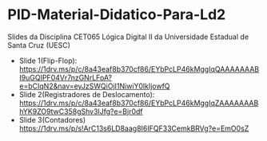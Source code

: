# PID-Material-Didatico-Para-Ld2
Slides da Disciplina CET065 Lógica Digital II da Universidade Estadual de Santa Cruz (UESC)
- Slide 1(Flip-Flop):
  https://1drv.ms/p/c/8a43eaf8b370cf86/EYbPcLP46kMggIqQAAAAAAABI9uGQIPF04Vr7nzGNrLFoA?e=bCIqN2&nav=eyJzSWQiOjI1NiwiY0lkIjowfQ
- Slide 2(Registradores de Deslocamento):
  https://1drv.ms/p/c/8a43eaf8b370cf86/EYbPcLP46kMggIqZAAAAAAABhYK9ZO9twC358gShv3lJfg?e=Bjr0df
- Slide 3(Contadores)
  https://1drv.ms/p/s!ArC13s6LD8aag8I6IFQF33CemkBRVg?e=EmO0sZ   
